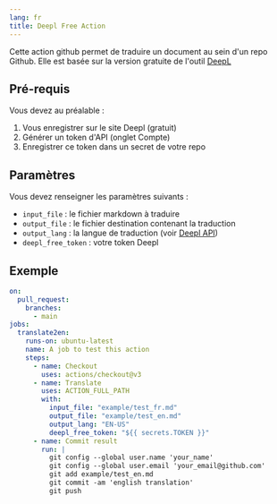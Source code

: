 ```yaml
---
lang: fr
title: Deepl Free Action
---
```


Cette action github permet de traduire un document au sein d'un repo Github. 
Elle est basée sur la version gratuite de l'outil [DeepL](https://www.deepl.com)

## Pré-requis

Vous devez au préalable :

1. Vous enregistrer sur le site Deepl (gratuit) 
2. Générer un token d'API (onglet Compte)
3. Enregistrer ce token dans un secret de votre repo

## Paramètres

Vous devez renseigner les paramètres suivants :

* `input_file` : le fichier markdown à traduire
* `output_file` : le fichier destination contenant la traduction
* `output_lang` : la langue de traduction (voir [Deepl API](https://www.deepl.com/fr/docs-api/translating-documents/uploading/))
* `deepl_free_token` : votre token Deepl

## Exemple

```yaml
on:
  pull_request:
    branches:
      - main
jobs:
  translate2en:
    runs-on: ubuntu-latest
    name: A job to test this action
    steps:
      - name: Checkout
        uses: actions/checkout@v3
      - name: Translate
        uses: ACTION_FULL_PATH
        with:
          input_file: "example/test_fr.md"
          output_file: "example/test_en.md"
          output_lang: "EN-US"
          deepl_free_token: "${{ secrets.TOKEN }}"
      - name: Commit result
        run: |
          git config --global user.name 'your_name'
          git config --global user.email 'your_email@github.com'
          git add example/test_en.md
          git commit -am 'english translation'
          git push
```
